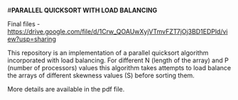 #**PARALLEL QUICKSORT WITH LOAD BALANCING**

Final files - https://drive.google.com/file/d/1Crw_QOAUwXyjVTmvFZT7jOj3BD1EDPld/view?usp=sharing

This repository is an implementation of a parallel quicksort algorithm incorporated with load balancing. For different N (length of the array) and P (number of processors) values this algorithm takes attempts to load balance the arrays of different skewness values (S) before sorting them. 

More details are available in the pdf file.
